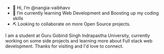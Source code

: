 - 👋 Hi, I’m @nangia-vaibhavv
- 🌱 I’m currently learning Web Development and Boosting up my coding skills
- ⛏ Looking to collaborate on more Open Source projects.

I am a student at Guru Gobind Singh Indrapastha University, currently working on some side projects and learning more about Full stack web development. Thanks for visiting and I'd love to connect.



<!---
nangia-vaibhavv/nangia-vaibhavv is a ✨ special ✨ repository because its `README.md` (this file) appears on your GitHub profile.
You can click the Preview link to take a look at your changes.
--->
